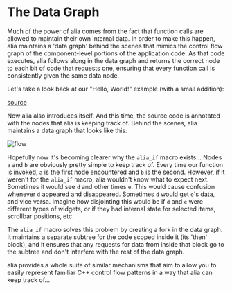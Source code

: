 The Data Graph
==============

<script>
    init_alia_demos(['expanded-greeting']);
</script>

Much of the power of alia comes from the fact that function calls are allowed to
maintain their own internal data. In order to make this happen, alia maintains a
'data graph' behind the scenes that mimics the control flow graph of the
component-level portions of the application code. As that code executes, alia
follows along in the data graph and returns the correct node to each bit of code
that requests one, ensuring that every function call is consistently given the
same data node.

Let's take a look back at our "Hello, World!" example (with a small addition):

[source](greeting.cpp ':include :fragment=expanded-greeting')

<div class="demo-panel">
<div id="expanded-greeting"></div>
</div>

Now alia also introduces itself. And this time, the source code is annotated
with the nodes that alia is keeping track of. Behind the scenes, alia maintains
a data graph that looks like this:

![flow](data-graph.svg)

Hopefully now it's becoming clearer why the `alia_if` macro exists... Nodes `a`
and `b` are obviously pretty simple to keep track of. Every time our function is
invoked, `a` is the first node encountered and `b` is the second. However, if it
weren't for the `alia_if` macro, alia wouldn't know what to expect next.
Sometimes it would see `d` and other times `e`. This would cause confusion
whenever `d` appeared and disappeared. Sometimes `d` would get `e`'s data, and
vice versa. Imagine how disjointing this would be if `d` and `e` were different
types of widgets, or if they had internal state for selected items, scrollbar
positions, etc.

The `alia_if` macro solves this problem by creating a fork in the data graph. It
maintains a separate subtree for the code scoped inside it (its 'then' block),
and it ensures that any requests for data from inside that block go to the
subtree and don't interfere with the rest of the data graph.

alia provides a whole suite of similar mechanisms that aim to allow you to
easily represent familiar C++ control flow patterns in a way that alia can keep
track of...
